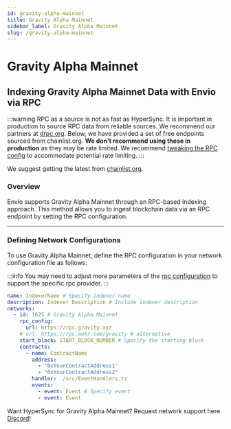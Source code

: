 ```yaml
---
id: gravity-alpha-mainnet
title: Gravity Alpha Mainnet
sidebar_label: Gravity Alpha Mainnet
slug: /gravity-alpha-mainnet
---
```


# Gravity Alpha Mainnet

## Indexing Gravity Alpha Mainnet Data with Envio via RPC

:::warning
RPC as a source is not as fast as HyperSync. It is important in production to source RPC data from reliable sources. We recommend our partners at [drpc.org](https://drpc.org). Below, we have provided a set of free endpoints sourced from chainlist.org. **We don't recommend using these in production** as they may be rate limited. We recommend [tweaking the RPC config](./rpc-sync) to accommodate potential rate limiting.
:::

We suggest getting the latest from [chainlist.org](https://chainlist.org).

### Overview

Envio supports Gravity Alpha Mainnet through an RPC-based indexing approach. This method allows you to ingest blockchain data via an RPC endpoint by setting the RPC configuration.

---

### Defining Network Configurations

To use Gravity Alpha Mainnet, define the RPC configuration in your network configuration file as follows:

:::info
You may need to adjust more parameters of the [rpc configuration](./rpc-sync) to support the specific rpc provider. 
:::

```yaml
name: IndexerName # Specify indexer name
description: Indexer Description # Include indexer description
networks:
  - id: 1625 # Gravity Alpha Mainnet
    rpc_config:
      url: https://rpc.gravity.xyz 
    # url: https://rpc.ankr.com/gravity # alternative
    start_block: START_BLOCK_NUMBER # Specify the starting block
    contracts:
      - name: ContractName
        address:
          - "0xYourContractAddress1"
          - "0xYourContractAddress2"
        handler: ./src/EventHandlers.ts
        events:
          - event: Event # Specify event
          - event: Event
```

Want HyperSync for Gravity Alpha Mainnet? Request network support here [Discord](https://discord.gg/fztEvj79m3)!
